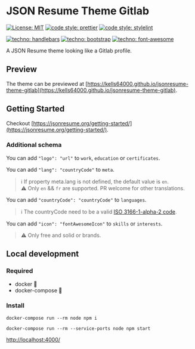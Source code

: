 # JSON Resume Theme Gitlab

[![License: MIT](https://img.shields.io/badge/License-MIT-yellow.svg)](https://opensource.org/licenses/MIT)
[![code style: prettier](https://img.shields.io/badge/code_style-prettier-ff69b4.svg)](https://github.com/prettier/prettier)
[![code style: stylelint](https://img.shields.io/badge/stylelint-000?label=code%20style&color=%23263238)](https://github.com/stylelint/stylelint)

[![techno: handlebars](https://img.shields.io/badge/handlebars-000?logo=Handlebars.js&logoColor=white)](https://github.com/handlebars-lang/handlebars.js)
[![techno: bootstrap](https://img.shields.io/badge/Bootstrap-563D7C?logo=bootstrap&logoColor=white)](https://github.com/twbs/bootstrap)
[![techno: font-awesome](https://shields.io/badge/font-awesome-000?logo=Font%20Awesome&logoColor=white&labelColor=528DD7&color=528DD7)](https://github.com/FortAwesome/Font-Awesome)

A JSON Resume theme looking like a Gitlab profile.

## Preview

The theme can be previewed at [https://kells64000.github.io/jsonresume-theme-gitlab](https://kells64000.github.io/jsonresume-theme-gitlab).

## Getting Started

Checkout [https://jsonresume.org/getting-started/](https://jsonresume.org/getting-started/).

### Additional schema

You can add `"logo": "url"` to `work`, `education` or `certificates`.

You can add `"lang": "countryCode"` to `meta`.

> ℹ️ If property meta.lang is not defined, the default value is `en`.  
> ⚠️ Only `en` && `fr` are supported. PR welcome for other translations.

You can add `"countryCode": "countryCode"` to `languages`.

> ℹ️ The countryCode need to be a valid [ISO 3166-1-alpha-2 code](https://www.iso.org/obp/ui/#search).

You can add `"icon": "fontAwesomeIcon"` to `skills` or `interests`.

> ⚠️ Only free and solid or brands.

## Local development

### Required

- docker 🐋
- docker-compose 🐳

### Install

```docker-compose run --rm node npm i```

```docker-compose run --rm --service-ports node npm start```

[http://localhost:4000/](http://localhost:4000/)
